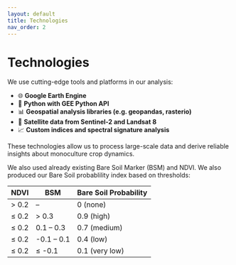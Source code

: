 ```yaml
---
layout: default
title: Technologies
nav_order: 2
---
```


# Technologies

We use cutting-edge tools and platforms in our analysis:

- 🌐 **Google Earth Engine**
- 🐍 **Python with GEE Python API**
- 📊 **Geospatial analysis libraries (e.g. geopandas, rasterio)**
- 📡 **Satellite data from Sentinel-2 and Landsat 8**
- 📈 **Custom indices and spectral signature analysis**

These technologies allow us to process large-scale data and derive reliable insights about monoculture crop dynamics.

We also used already existing Bare Soil Marker (BSM) and NDVI.
We also produced our Bare Soil probablility index based on thresholds:

| NDVI  | BSM        | Bare Soil Probability |
| ----- | ---------- | --------------------------------- |
| > 0.2 | –          | 0 (none)                          |
| ≤ 0.2 | > 0.3      | 0.9 (high)                        |
| ≤ 0.2 | 0.1 – 0.3  | 0.7 (medium)                     |
| ≤ 0.2 | -0.1 – 0.1 | 0.4 (low)                        |
| ≤ 0.2 | ≤ -0.1     | 0.1 (very low)                 |
